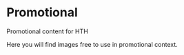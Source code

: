# Promotional
Promotional content for HTH

Here you will find images free to use in promotional context.
